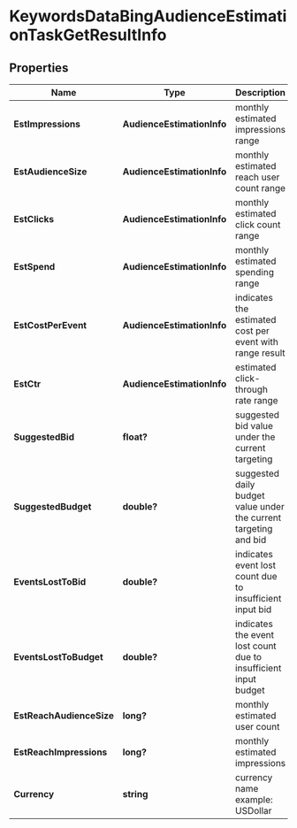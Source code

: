 # KeywordsDataBingAudienceEstimationTaskGetResultInfo


## Properties

| Name | Type | Description | Notes |
|------------ | ------------- | ------------- | -------------|
**EstImpressions** | **AudienceEstimationInfo** | monthly estimated impressions range |[optional]|
**EstAudienceSize** | **AudienceEstimationInfo** | monthly estimated reach user count range |[optional]|
**EstClicks** | **AudienceEstimationInfo** | monthly estimated click count range |[optional]|
**EstSpend** | **AudienceEstimationInfo** | monthly estimated spending range |[optional]|
**EstCostPerEvent** | **AudienceEstimationInfo** | indicates the estimated cost per event with range result |[optional]|
**EstCtr** | **AudienceEstimationInfo** | estimated click-through rate range |[optional]|
**SuggestedBid** | **float?** | suggested bid value under the current targeting |[optional]|
**SuggestedBudget** | **double?** | suggested daily budget value under the current targeting and bid |[optional]|
**EventsLostToBid** | **double?** | indicates event lost count due to insufficient input bid |[optional]|
**EventsLostToBudget** | **double?** | indicates the event lost count due to insufficient input budget |[optional]|
**EstReachAudienceSize** | **long?** | monthly estimated user count |[optional]|
**EstReachImpressions** | **long?** | monthly estimated impressions |[optional]|
**Currency** | **string** | currency name<br>example: USDollar |[optional]|